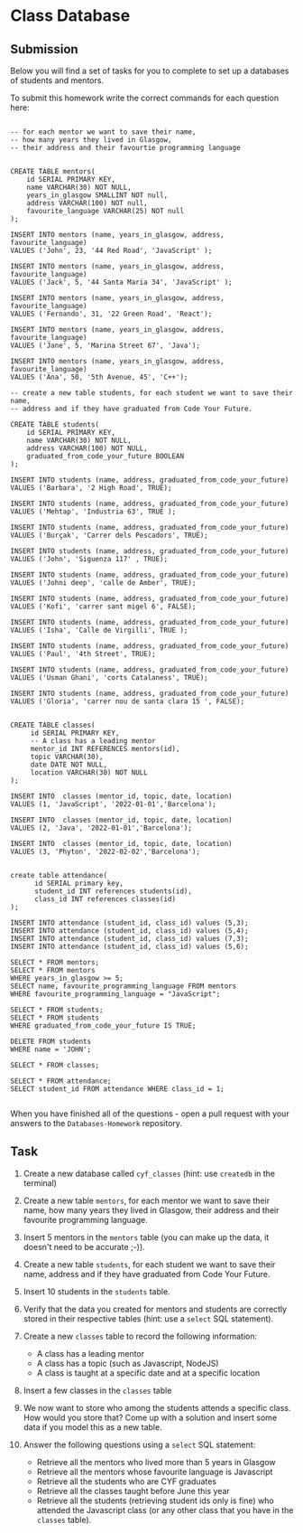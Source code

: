 # Class Database

## Submission

Below you will find a set of tasks for you to complete to set up a databases of students and mentors.

To submit this homework write the correct commands for each question here:

```

-- for each mentor we want to save their name,
-- how many years they lived in Glasgow,
-- their address and their favourtie programming language


CREATE TABLE mentors(
    id SERIAL PRIMARY KEY,
    name VARCHAR(30) NOT NULL,
    years_in_glasgow SMALLINT NOT null,
    address VARCHAR(100) NOT null,
    favourite_language VARCHAR(25) NOT null
);

INSERT INTO mentors (name, years_in_glasgow, address, favourite_language) 
VALUES ('John', 23, '44 Red Road', 'JavaScript' );

INSERT INTO mentors (name, years_in_glasgow, address, favourite_language) 
VALUES ('Jack', 5, '44 Santa Maria 34', 'JavaScript' );

INSERT INTO mentors (name, years_in_glasgow, address, favourite_language) 
VALUES ('Fernando', 31, '22 Green Road', 'React');

INSERT INTO mentors (name, years_in_glasgow, address, favourite_language) 
VALUES ('Jane', 5, 'Marina Street 67', 'Java');

INSERT INTO mentors (name, years_in_glasgow, address, favourite_language) 
VALUES ('Ana', 50, '5th Avenue, 45', 'C++');

-- create a new table students, for each student we want to save their name,
-- address and if they have graduated from Code Your Future.

CREATE TABLE students(
    id SERIAL PRIMARY KEY,
    name VARCHAR(30) NOT NULL,
    address VARCHAR(100) NOT NULL,
    graduated_from_code_your_future BOOLEAN
);

INSERT INTO students (name, address, graduated_from_code_your_future) 
VALUES ('Barbara', '2 High Road', TRUE);

INSERT INTO students (name, address, graduated_from_code_your_future) 
VALUES ('Mehtap', 'Industria 63', TRUE );

INSERT INTO students (name, address, graduated_from_code_your_future) 
VALUES ('Burçak', 'Carrer dels Pescadors', TRUE);

INSERT INTO students (name, address, graduated_from_code_your_future) 
VALUES ('John', 'Siguenza 117' , TRUE);

INSERT INTO students (name, address, graduated_from_code_your_future) 
VALUES ('Johni deep', 'calle de Amber', TRUE);

INSERT INTO students (name, address, graduated_from_code_your_future) 
VALUES ('Kofi', 'carrer sant migel 6', FALSE);

INSERT INTO students (name, address, graduated_from_code_your_future) 
VALUES ('Isha', 'Calle de Virgilli', TRUE );

INSERT INTO students (name, address, graduated_from_code_your_future)
VALUES ('Paul', '4th Street', TRUE);

INSERT INTO students (name, address, graduated_from_code_your_future) 
VALUES ('Usman Ghani', 'corts Catalaness', TRUE);

INSERT INTO students (name, address, graduated_from_code_your_future) 
VALUES ('Gloria', 'carrer nou de santa clara 15 ', FALSE);


CREATE TABLE classes(
     id SERIAL PRIMARY KEY,
     -- A class has a leading mentor
     mentor_id INT REFERENCES mentors(id),
     topic VARCHAR(30),
     date DATE NOT NULL,
     location VARCHAR(30) NOT NULL 
);

INSERT INTO  classes (mentor_id, topic, date, location)
VALUES (1, 'JavaScript', '2022-01-01','Barcelona');

INSERT INTO  classes (mentor_id, topic, date, location)
VALUES (2, 'Java', '2022-01-01','Barcelona');

INSERT INTO  classes (mentor_id, topic, date, location)
VALUES (3, 'Phyton', '2022-02-02','Barcelona');


create table attendance(
      id SERIAL primary key,
      student_id INT references students(id),
      class_id INT references classes(id)
);

INSERT INTO attendance (student_id, class_id) values (5,3);
INSERT INTO attendance (student_id, class_id) values (5,4); 
INSERT INTO attendance (student_id, class_id) values (7,3);
INSERT INTO attendance (student_id, class_id) values (5,6);

SELECT * FROM mentors;
SELECT * FROM mentors 
WHERE years_in_glasgow >= 5;
SELECT name, favourite_programming_language FROM mentors
WHERE favourite_programming_language = "JavaScript";

SELECT * FROM students;
SELECT * FROM students 
WHERE graduated_from_code_your_future IS TRUE;

DELETE FROM students
WHERE name = 'JOHN';

SELECT * FROM classes;

SELECT * FROM attendance;
SELECT student_id FROM attendance WHERE class_id = 1;


```

When you have finished all of the questions - open a pull request with your answers to the `Databases-Homework` repository.

## Task

1. Create a new database called `cyf_classes` (hint: use `createdb` in the terminal)
2. Create a new table `mentors`, for each mentor we want to save their name, how many years they lived in Glasgow, their address and their favourite programming language.
3. Insert 5 mentors in the `mentors` table (you can make up the data, it doesn't need to be accurate ;-)).
4. Create a new table `students`, for each student we want to save their name, address and if they have graduated from Code Your Future.
5. Insert 10 students in the `students` table.
6. Verify that the data you created for mentors and students are correctly stored in their respective tables (hint: use a `select` SQL statement).
7. Create a new `classes` table to record the following information:

   - A class has a leading mentor
   - A class has a topic (such as Javascript, NodeJS)
   - A class is taught at a specific date and at a specific location

8. Insert a few classes in the `classes` table
9. We now want to store who among the students attends a specific class. How would you store that? Come up with a solution and insert some data if you model this as a new table.
10. Answer the following questions using a `select` SQL statement:
    - Retrieve all the mentors who lived more than 5 years in Glasgow
    - Retrieve all the mentors whose favourite language is Javascript
    - Retrieve all the students who are CYF graduates
    - Retrieve all the classes taught before June this year
    - Retrieve all the students (retrieving student ids only is fine) who attended the Javascript class (or any other class that you have in the `classes` table).
